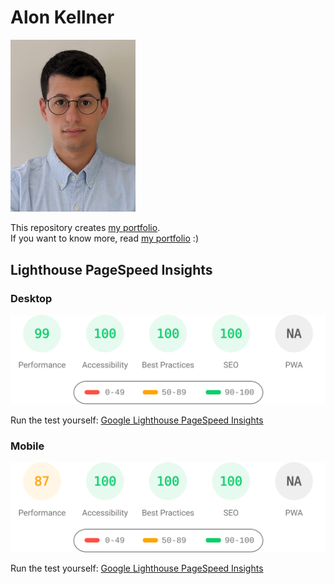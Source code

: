 # Alon Kellner

<img src="assets/img/headshot.jpg" alt="that's me!" width="200"/>

This repository creates [my portfolio](https://alonkellner.com).  
If you want to know more, read [my portfolio](https://alonkellner.com) :)

## Lighthouse PageSpeed Insights

### Desktop

![Google Lighthouse PageSpeed Insights](lighthouse_results/desktop/pagespeed.svg)

Run the test yourself: [Google Lighthouse PageSpeed Insights](https://pagespeed.web.dev/report?url=https%3A%2F%2Falonkellner.com%2F&form_factor=desktop)

### Mobile

![Google Lighthouse PageSpeed Insights](lighthouse_results/mobile/pagespeed.svg)

Run the test yourself: [Google Lighthouse PageSpeed Insights](https://pagespeed.web.dev/report?url=https%3A%2F%2Falonkellner.com%2F&form_factor=mobile)

